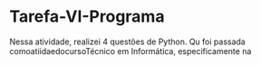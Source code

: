 # Tarefa-VI-Programa
Nessa atividade, realizei 4 questões de Python. Qu foi passada comoatiidaedocursoTécnico em Informática, especificamente na
